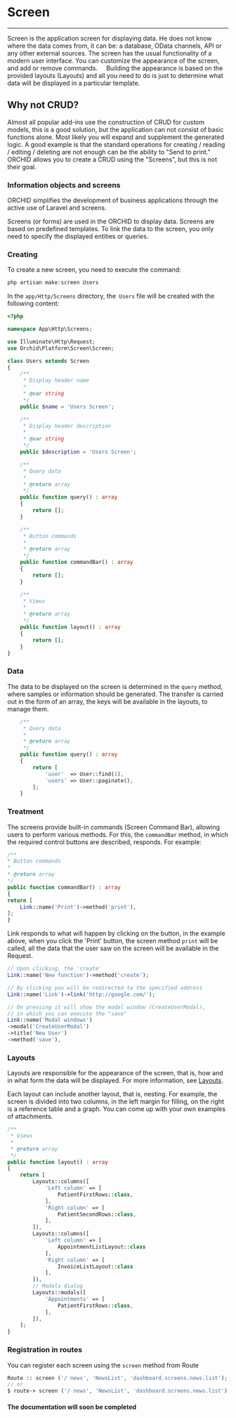 # Screen
----------

Screen is the application screen for displaying data. He does not know where the data comes from, it can be: a database, OData channels, API or any other external sources. The screen has the usual functionality of a modern user interface. You can customize the appearance of the screen, and add or remove commands.
    Building the appearance is based on the provided layouts (Layouts) and all you need to do is just to determine what data will be displayed in a particular template.



## Why not CRUD?

Almost all popular add-ins use the construction of CRUD for custom models, this is a good solution, but the application can not consist of basic functions alone. Most likely you will expand and supplement the generated logic. A good example is that the standard operations for creating / reading / editing / deleting are not enough can be the ability to "Send to print." ORCHID allows you to create a CRUD using the "Screens", but this is not their goal.


### Information objects and screens

ORCHID simplifies the development of business applications through the active use of Laravel and screens.

Screens (or forms) are used in the ORCHID to display data. Screens are based on predefined templates. To link the data to the screen, you only need to specify the displayed entities or queries.


### Creating

To create a new screen, you need to execute the command:

```php
php artisan make:screen Users
```

In the `app/Http/Screens` directory, the` Users` file will be created with the following content:

```php
<?php

namespace App\Http\Screens;

use Illuminate\Http\Request;
use Orchid\Platform\Screen\Screen;

class Users extends Screen
{
    /**
     * Display header name
     *
     * @var string
     */
    public $name = 'Users Screen';

    /**
     * Display header description
     *
     * @var string
     */
    public $description = 'Users Screen';

    /**
     * Query data
     *
     * @return array
     */
    public function query() : array
    {
        return [];
    }

    /**
     * Button commands
     *
     * @return array
     */
    public function commandBar() : array
    {
        return [];
    }

    /**
     * Views
     *
     * @return array
     */
    public function layout() : array
    {
        return [];
    }
}

```

### Data

The data to be displayed on the screen is determined in the `query` method, where samples or information should be generated.
The transfer is carried out in the form of an array, the keys will be available in the layouts, to manage them.

```php
    /**
     * Query data
     *
     * @return array
     */
    public function query() : array
    {
        return [
            'user'  => User::find(1),
            'users' => User::paginate(),
        ];
    }
```


### Treatment

The screens provide built-in commands (Screen Command Bar), allowing users to perform various methods.
For this, the `commandBar` method, in which the required control buttons are described, responds. For example:

```php
/**
* Button commands
*
* @return array
*/
public function commandBar() : array
{
return [
    Link::name('Print')->method('print'),
];
}
```

Link responds to what will happen by clicking on the button, in the example above, when you click the 'Print' button,
the screen method `print` will be called, all the data that the user saw on the screen will be available in the Request.

```php
// Upon clicking, the 'create'
Link::name('New function')->method('create');

// By clicking you will be redirected to the specified address
Link::name('Link')->link('http://google.com/');

// On pressing it will show the modal window (CreateUserModal),
// in which you can execute the "save"
Link::name('Modal windows')
->modal('CreateUserModal')
->title('New User')
->method('save'),
```


### Layouts

Layouts are responsible for the appearance of the screen, that is, how and in what form the data will be displayed.
For more information, see [Layouts](/en/docs/layouts/).

Each layout can include another layout, that is, nesting.
For example, the screen is divided into two columns, in the left margin for filling, on the right is a reference table and a graph.
You can come up with your own examples of attachments.


```php
/**
 * Views
 *
 * @return array
 */
public function layout() : array
{
    return [
        Layouts::columns([
            'Left column' => [
                PatientFirstRows::class,
            ],
            'Right column' => [
                PatientSecondRows::class,
            ],
        ]),
        Layouts::columns([
            'Left column' => [
                AppointmentListLayout::class
            ],
            'Right column' => [
                InvoiceListLayout::class
            ],
        ]),
        // Modals dialog
        Layouts::modals([
            'Appointments' => [
                PatientFirstRows::class,
            ],
        ]),
    ];
}
```

### Registration in routes

You can register each screen using the `screen` method from Route
```php
Route :: screen ('/ news', 'NewsList', 'dashboard.screens.news.list');
// or
$ route-> screen ('/ news', 'NewsList', 'dashboard.screens.news.list');
```



#### The documentation will soon be completed
